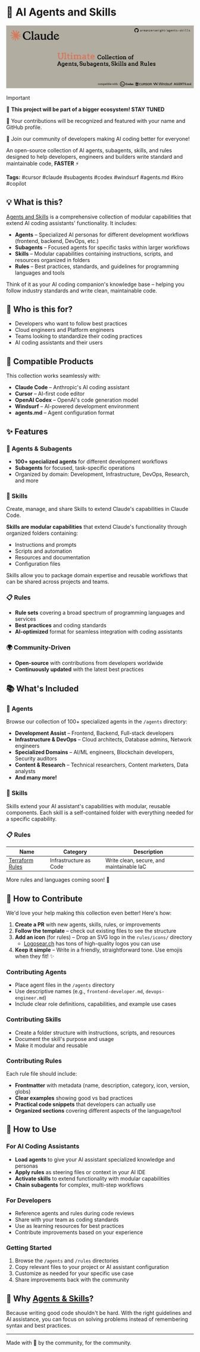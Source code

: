 # 🚀 AI Agents and Skills

![README Banner](README.png)

> [!IMPORTANT]
> 🌟 **This project will be part of a bigger ecosystem! STAY TUNED**
> 
> 🥇 Your contributions will be recognized and featured with your name and GitHub profile. 
>
> 🙌 Join our community of developers making AI coding better for everyone!

An open-source collection of AI agents, subagents, skills, and rules designed to help developers, engineers and builders write standard and maintainable code, **FASTER** ⚡

**Tags:** #cursor #claude #subagents #codex #windsurf #agents.md #kiro #copilot

## 💡 What is this?

[Agents and Skills](https://github.com/armanzeroeight/agents-skills) is a comprehensive collection of modular capabilities that extend AI coding assistants' functionality. It includes:

- **Agents** – Specialized AI personas for different development workflows (frontend, backend, DevOps, etc.)
- **Subagents** – Focused agents for specific tasks within larger workflows
- **Skills** – Modular capabilities containing instructions, scripts, and resources organized in folders
- **Rules** – Best practices, standards, and guidelines for programming languages and tools

Think of it as your AI coding companion's knowledge base – helping you follow industry standards and write clean, maintainable code.

## 🎯 Who is this for?

- Developers who want to follow best practices
- Cloud engineers and Platform engineers
- Teams looking to standardize their coding practices
- AI coding assistants and their users

## 🔌 Compatible Products

This collection works seamlessly with:

- **Claude Code** – Anthropic's AI coding assistant
- **Cursor** – AI-first code editor
- **OpenAI Codex** – OpenAI's code generation model
- **Windsurf** – AI-powered development environment
- **agents.md** – Agent configuration format

## ✨ Features

### 🤖 Agents & Subagents
- **100+ specialized agents** for different development workflows
- **Subagents** for focused, task-specific operations
- Organized by domain: Development, Infrastructure, DevOps, Research, and more

### 🎯 Skills
Create, manage, and share Skills to extend Claude's capabilities in Claude Code.

**Skills are modular capabilities** that extend Claude's functionality through organized folders containing:
- Instructions and prompts
- Scripts and automation
- Resources and documentation
- Configuration files

Skills allow you to package domain expertise and reusable workflows that can be shared across projects and teams.

### 📋 Rules
- **Rule sets** covering a broad spectrum of programming languages and services
- **Best practices** and coding standards
- **AI-optimized** format for seamless integration with coding assistants

### 🌍 Community-Driven
- **Open-source** with contributions from developers worldwide
- **Continuously updated** with the latest best practices

## 📚 What's Included

### 🤖 Agents
Browse our collection of 100+ specialized agents in the `/agents` directory:

- **Development Assist** – Frontend, Backend, Full-stack developers
- **Infrastructure & DevOps** – Cloud architects, Database admins, Network engineers
- **Specialized Domains** – AI/ML engineers, Blockchain developers, Security auditors
- **Content & Research** – Technical researchers, Content marketers, Data analysts
- **And many more!**

### 🎯 Skills
Skills extend your AI assistant's capabilities with modular, reusable components. Each skill is a self-contained folder with everything needed for a specific capability.

### 📋 Rules

| Name | Category | Description |
|------|----------|-------------|
| [Terraform Rules](rules/terraform.md) | Infrastructure as Code | Write clean, secure, and maintainable IaC |

More rules and languages coming soon! 🎉

## 🤝 How to Contribute

We'd love your help making this collection even better! Here's how:

1. **Create a PR** with new agents, skills, rules, or improvements
2. **Follow the template** – check out existing files to see the structure
3. **Add an icon** (for rules) – Drop an SVG logo in the `rules/icons/` directory
   - [Logosear.ch](https://logosear.ch/) has tons of high-quality logos you can use
4. **Keep it simple** – Write in a friendly, straightforward tone. Use emojis when they fit! ✨

### Contributing Agents
- Place agent files in the `/agents` directory
- Use descriptive names (e.g., `frontend-developer.md`, `devops-engineer.md`)
- Include clear role definitions, capabilities, and example use cases

### Contributing Skills
- Create a folder structure with instructions, scripts, and resources
- Document the skill's purpose and usage
- Make it modular and reusable

### Contributing Rules
Each rule file should include:
- **Frontmatter** with metadata (name, description, category, icon, version, globs)
- **Clear examples** showing good vs bad practices
- **Practical code snippets** that developers can actually use
- **Organized sections** covering different aspects of the language/tool

## 📖 How to Use

### For AI Coding Assistants
- **Load agents** to give your AI assistant specialized knowledge and personas
- **Apply rules** as steering files or context in your AI IDE
- **Activate skills** to extend functionality with modular capabilities
- **Chain subagents** for complex, multi-step workflows

### For Developers
- Reference agents and rules during code reviews
- Share with your team as coding standards
- Use as learning resources for best practices
- Contribute improvements based on your experience

### Getting Started
1. Browse the `/agents` and `/rules` directories
2. Copy relevant files to your project or AI assistant configuration
3. Customize as needed for your specific use case
4. Share improvements back with the community

## 🌟 Why [Agents & Skills](https://github.com/armanzeroeight/agents-skills)?

Because writing good code shouldn't be hard. With the right guidelines and AI assistance, you can focus on solving problems instead of remembering syntax and best practices.

---

Made with 💜 by the community, for the community.
